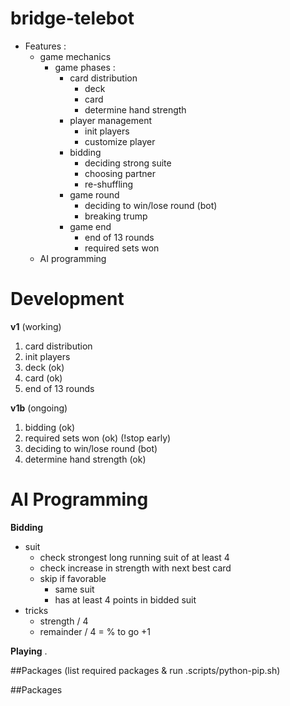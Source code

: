# bridge-telebot

- Features :
  - game mechanics
    - game phases :
      - card distribution
        - deck
        - card
        - determine hand strength
      - player management
        - init players
        - customize player
      - bidding
        - deciding strong suite
        - choosing partner
        - re-shuffling
      - game round
        - deciding to win/lose round (bot)
        - breaking trump
      - game end
        - end of 13 rounds
        - required sets won
  - AI programming

# Development

**v1** (working)

1. card distribution
2. init players
3. deck (ok)
4. card (ok)
5. end of 13 rounds

**v1b** (ongoing)

1. bidding (ok)
2. required sets won (ok) (!stop early)
3. deciding to win/lose round (bot)
4. determine hand strength (ok)

# AI Programming

**Bidding**

- suit
  - check strongest long running suit of at least 4
  - check increase in strength with next best card
  - skip if favorable
    - same suit
    - has at least 4 points in bidded suit
- tricks
  - strength / 4
  - remainder / 4 = % to go +1

**Playing**
.

##Packages (list required packages & run .scripts/python-pip.sh)

##Packages
